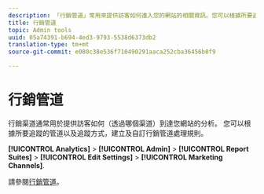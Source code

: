 ```yaml
---
description: 「行銷管道」常用來提供訪客如何進入您的網站的相關資訊。您可以根據所要追蹤的管道以及追蹤方式，建立及自訂行銷管道處理規則。
title: 行銷管道
topic: Admin tools
uuid: 05a74391-b694-4ed3-9793-5538d6373db2
translation-type: tm+mt
source-git-commit: e080c38e536f710490291aaca252cba36456b0f9

---
```



# 行銷管道

行銷渠道通常用於提供訪客如何（透過哪個渠道）到達您網站的分析。 您可以根據所要追蹤的管道以及追蹤方式，建立及自訂行銷管道處理規則。

**[!UICONTROL Analytics]** > **[!UICONTROL Admin]** > **[!UICONTROL Report Suites]** > **[!UICONTROL Edit Settings]** > **[!UICONTROL Marketing Channels]**.

請參閱[行銷管道](/help/components/c-marketing-channels/mc-analyze/analyze-mc.md)。
